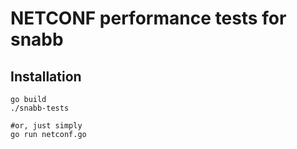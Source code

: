 # NETCONF performance tests for snabb

## Installation

```
go build
./snabb-tests

#or, just simply
go run netconf.go
```
